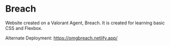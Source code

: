 # Breach
Website created on a Valorant Agent, Breach. It is created for learning basic CSS and Flexbox.

Alternate Deployment: https://omgbreach.netlify.app/
